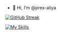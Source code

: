 - 👋 Hi, I’m @prex-aliya

[![GitHub Streak](https://streak-stats.demolab.com?user=prex-aliya&theme=dark&hide_border=true&date_format=j%20M%5B%20Y%5D)](https://git.io/streak-stats)

[![My Skills](https://skillicons.dev/icons?i=c,rust,go,lua,html,css,neovim,vim)](https://skillicons.dev)
